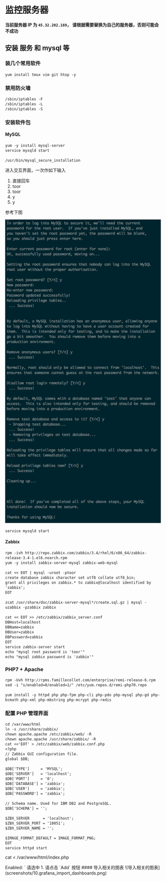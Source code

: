 # 监控服务器

**当前服务器 IP 为 `45.32.202.169`， 请根据需要替换为自己的服务器，否则可能会不成功**

## 安装 服务 和 mysql 等
### 装几个常用软件
```
yum install tmux vim git htop -y
```
### 禁用防火墙
```
/sbin/iptables -F
/sbin/iptables -L
/sbin/iptables -S
```
### 安装软件包

#### MySQL

```
yum -y install mysql-server
service mysqld start

/usr/bin/mysql_secure_installation
```
进入交互界面，一次作如下输入

1. 直接回车
1. toor
1. toor
1. y
1. y

参考下图

![MySQL install process](screenshots/21.mysql_setup_process.png)

```
service mysqld start
```
#### Zabbix
```
rpm -ivh http://repo.zabbix.com/zabbix/3.4/rhel/6/x86_64/zabbix-release-3.4-1.el6.noarch.rpm
yum -y install zabbix-server-mysql zabbix-web-mysql

cat << EOT | mysql -uroot -ptoor
create database zabbix character set utf8 collate utf8_bin;
grant all privileges on zabbix.* to zabbix@localhost identified by 'zabbix';
EOT

zcat /usr/share/doc/zabbix-server-mysql*/create.sql.gz | mysql -uzabbix -pzabbix zabbix

cat << EOT >> /etc/zabbix/zabbix_server.conf
DBHost=localhost
DBName=zabbix
DBUser=zabbix
DBPassword=zabbix
EOT
service zabbix-server start
echo "mysql root password is 'toor'"
echo "mysql zabbix password is 'zabbix'"
```
### PHP7 + Apache
```
rpm -Uvh http://rpms.famillecollet.com/enterprise/remi-release-6.rpm
sed -i "s/enabled=0/enabled=1/" /etc/yum.repos.d/remi-php70.repo

yum install -y httpd php php-fpm php-cli php-pdo php-mysql php-gd php-bcmath php-xml php-mbstring php-mcrypt php-redis
```

### 配置 PHP 管理界面
```
cd /var/www/html
ln -s /usr/share/zabbix/
chown apache.apache /etc/zabbix/web/ -R
chown apache.apache /usr/share/zabbix/ -R
cat <<'EOT' > /etc/zabbix/web/zabbix.conf.php
<?php
// Zabbix GUI configuration file.
global $DB;

$DB['TYPE']     = 'MYSQL';
$DB['SERVER']   = 'localhost';
$DB['PORT']     = '0';
$DB['DATABASE'] = 'zabbix';
$DB['USER']     = 'zabbix';
$DB['PASSWORD'] = 'zabbix';

// Schema name. Used for IBM DB2 and PostgreSQL.
$DB['SCHEMA'] = '';

$ZBX_SERVER      = 'localhost';
$ZBX_SERVER_PORT = '10051';
$ZBX_SERVER_NAME = '';

$IMAGE_FORMAT_DEFAULT = IMAGE_FORMAT_PNG;
EOT
service httpd start
```
cat <<EOT > /var/www/html/index.php
<?php phpinfo();
EOT
## 管理受控服务器

访问 http://45.32.202.169/zabbix/ 进入管理界面, 账号密码默认为 `Admin/zabbix`

### 进入管理主机管理
![进入受控服务器管理界面](screenshots/1.zabbix_import_host_path.png)

1. 点击 `Configuaration` 菜单项
1. 点击 `Hosts` 菜单项
1. 点击 `Import` 按钮

### 导入主机
![导入受控服务器管理界面](screenshots/2.zabbix_import_host_form.png)

1. 点击 `Import file` 旁边的按钮选择[模板文件](zbx_export_hosts.xml)
1. 点击 `Import` 按钮

### 导入成功
![导入受控服务器管理结果](screenshots/3.zabbix_import_host_result.png)

1. 看到绿色的提示信息表示导入成功
1. 点击 `Hosts` 菜单项返回主机管理

### 导入后的主机
![受控服务器列表](screenshots/4.zabbix_host_list.png)

1. 看到绿色的提示信息表示导入成功
1. 点击 `Hosts` 菜单项返回主机管理

### 更新主机 IP 并激活
![更新受控服务器信息并激活](screenshots/5.zabbix_host_edit.png)

1. 相关 `IP` 请更新为受控服务器的实际 `IP`
1. `Enabled` 复选框必须选中
1. 点击 `Update` 按钮进行更新

### 更新完毕后服务器状态变为正常

![正常的受控服务器状态](screenshots/6.zabbix_host_normal.png)

1. `ZBX`按钮变绿色，`Enabled` 变绿色的主机才是正常的主机
1. 需要等待约5到时候分钟受控服务器上的信息才会传到平台来，需要等待

# 受控服务器

## 安装
```
rpm -ivh http://repo.zabbix.com/zabbix/3.2/rhel/6/x86_64/zabbix-release-3.2-1.el6.noarch.rpm
yum install zabbix-agent -y
export ZABBIX_SERVER_IP=45.32.202.169
sed -i "s/Server=.*/Server=${ZABBIX_SERVER_IP}/" /etc/zabbix/zabbix_agentd.conf
sed -i "s/ServerActive=.*/ServerActive=${ZABBIX_SERVER_IP}/" /etc/zabbix/zabbix_agentd.conf
sed -i "s/Hostname=Zabbix server/Hostname=hostname/" /etc/zabbix/zabbix_agentd.conf
chkconfig zabbix-agent on
service zabbix-agent restart
```

## 监控日志

```
tail -f /var/log/zabbix/zabbix_agentd.log
```


# Grafana 整合
## 安装 Grafana 和相关插件
```
chkconfig grafana-server on
grafana-cli plugins install alexanderzobnin-zabbix-app
service grafana-server restart
```
## 配置 Grafana 以显示图表
### 登录
访问 http://45.32.202.169:3000 进入管理界面, 账号密码默认为 `admin/admin`
### 添加 `datasource` 数据源
### 首先激活插件

http://45.32.202.169:3000/plugins/alexanderzobnin-zabbix-app/edit

![欢迎界面点击数据源配置按钮](screenshots/10.grafana_enable_plugin.png)

1. 点击 `Enable` 按钮激活插件
2. 然后回到首页 http://45.32.202.169:3000

#### 欢迎界面点击数据源配置按钮
![欢迎界面点击数据源配置按钮](screenshots/10.grafana_welcome.png)
#### 填写对应的表单
![数据源配置](screenshots/11.grafana_datasource_config.png)
1.  `Name:` 随便填写，这里填 zabbix 吧
1.  `Default:  ` 设置为默认数据源，请选中
1.  `Type:` 请选择  `Zabbix`
1.  `Url:` 请填写 `http://45.32.202.169/zabbix/api_jsonrpc.php`
1.  `Username: ` 请填写 `Admin`
1.  `Password: ` 请填写 `zabbix`
1.  `Trends->Enabled:  ` 请选中
1.  请点击 `Add` 按钮

#### 导入相关的图表
![导入相关的图表](screenshots/10.grafana_import_dashboards.png)

